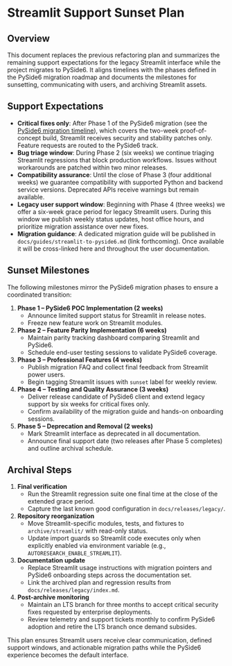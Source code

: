 # Streamlit Support Sunset Plan

## Overview

This document replaces the previous refactoring plan and summarizes the
remaining support expectations for the legacy Streamlit interface while the
project migrates to PySide6. It aligns timelines with the phases defined in the
PySide6 migration roadmap and documents the milestones for sunsetting,
communicating with users, and archiving Streamlit assets.

## Support Expectations

- **Critical fixes only**: After Phase 1 of the PySide6 migration (see the
  [PySide6 migration timeline][pyside6-timeline]), which covers the two-week
  proof-of-concept build, Streamlit receives security and stability patches
  only. Feature requests are
  routed to the PySide6 track.
- **Bug triage window**: During Phase 2 (six weeks) we continue triaging
  Streamlit regressions that block production workflows. Issues without
  workarounds are patched within two minor releases.
- **Compatibility assurance**: Until the close of Phase 3 (four additional
  weeks) we guarantee compatibility with supported Python and backend service
  versions. Deprecated APIs receive warnings but remain available.
- **Legacy user support window**: Beginning with Phase 4 (three weeks) we offer
  a six-week grace period for legacy Streamlit users. During this window we
  publish weekly status updates, host office hours, and prioritize migration
  assistance over new fixes.
- **Migration guidance**: A dedicated migration guide will be published in
  `docs/guides/streamlit-to-pyside6.md` (link forthcoming). Once available it
  will be cross-linked here and throughout the user documentation.

## Sunset Milestones

The following milestones mirror the PySide6 migration phases to ensure a
coordinated transition:

1. **Phase 1 – PySide6 POC Implementation (2 weeks)**
   - Announce limited support status for Streamlit in release notes.
   - Freeze new feature work on Streamlit modules.
2. **Phase 2 – Feature Parity Implementation (6 weeks)**
   - Maintain parity tracking dashboard comparing Streamlit and PySide6.
   - Schedule end-user testing sessions to validate PySide6 coverage.
3. **Phase 3 – Professional Features (4 weeks)**
   - Publish migration FAQ and collect final feedback from Streamlit power
     users.
   - Begin tagging Streamlit issues with `sunset` label for weekly review.
4. **Phase 4 – Testing and Quality Assurance (3 weeks)**
   - Deliver release candidate of PySide6 client and extend legacy support by
     six weeks for critical fixes only.
   - Confirm availability of the migration guide and hands-on onboarding
     sessions.
5. **Phase 5 – Deprecation and Removal (2 weeks)**
   - Mark Streamlit interface as deprecated in all documentation.
   - Announce final support date (two releases after Phase 5 completes) and
     outline archival schedule.

## Archival Steps

1. **Final verification**
   - Run the Streamlit regression suite one final time at the close of the
     extended grace period.
   - Capture the last known good configuration in `docs/releases/legacy/`.
2. **Repository reorganization**
   - Move Streamlit-specific modules, tests, and fixtures to
     `archive/streamlit/` with read-only status.
   - Update import guards so Streamlit code executes only when explicitly
     enabled via environment variable (e.g., `AUTORESEARCH_ENABLE_STREAMLIT`).
3. **Documentation update**
   - Replace Streamlit usage instructions with migration pointers and PySide6
     onboarding steps across the documentation set.
   - Link the archived plan and regression results from
     `docs/releases/legacy/index.md`.
4. **Post-archive monitoring**
   - Maintain an LTS branch for three months to accept critical security fixes
     requested by enterprise deployments.
   - Review telemetry and support tickets monthly to confirm PySide6 adoption
     and retire the LTS branch once demand subsides.

This plan ensures Streamlit users receive clear communication, defined support
windows, and actionable migration paths while the PySide6 experience becomes
the default interface.

[pyside6-timeline]: ../pyside6_migration_plan.md#migration-timeline
